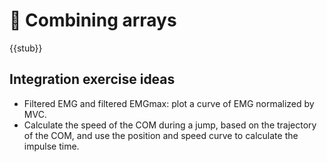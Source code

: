 # 🚧 Combining arrays

{{stub}}


## Integration exercise ideas

- Filtered EMG and filtered EMGmax: plot a curve of EMG normalized by MVC.
- Calculate the speed of the COM during a jump, based on the trajectory of the COM, and use the position and speed curve to calculate the impulse time.
